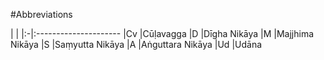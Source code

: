 #Abbreviations

|  |
|:-|:---------------------
|Cv |Cūḷavagga
|D  |Dīgha Nikāya
|M  |Majjhima Nikāya
|S  |Saṃyutta Nikāya
|A  |Aṅguttara Nikāya
|Ud |Udāna

